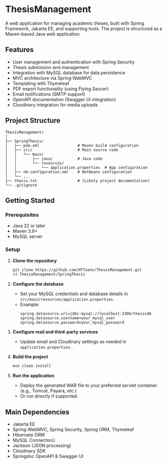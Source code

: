 # ThesisManagement

A web application for managing academic theses, built with Spring Framework, Jakarta EE, and supporting tools. The project is structured as a Maven-based Java web application.

## Features

- User management and authentication with Spring Security
- Thesis submission and management
- Integration with MySQL database for data persistence
- MVC architecture via Spring WebMVC
- Templating with Thymeleaf
- PDF export functionality (using Flying Saucer)
- Email notifications (SMTP support)
- OpenAPI documentation (Swagger UI integration)
- Cloudinary integration for media uploads

## Project Structure

```
ThesisManagement/
│
├── SpringThesis/
│   ├── pom.xml                 # Maven build configuration
│   ├── src/                    # Main source code
│   │   └── main/
│   │       ├── java/           # Java code
│   │       └── resources/
│   │           └── application.properties  # App configuration
│   ├── nb-configuration.xml    # NetBeans configuration
│   └── ...
├── thesis.txt                  # (Likely project documentation)
└── .gitignore
```

## Getting Started

### Prerequisites

- Java 22 or later
- Maven 3.9+
- MySQL server

### Setup

1. **Clone the repository**
   ```sh
   git clone https://github.com/HTToann/ThesisManagement.git
   cd ThesisManagement/SpringThesis
   ```

2. **Configure the database**
   - Set your MySQL credentials and database details in `src/main/resources/application.properties`.
   - Example:
     ```
     spring.datasource.url=jdbc:mysql://localhost:3306/thesisdb
     spring.datasource.username=your_mysql_user
     spring.datasource.password=your_mysql_password
     ```

3. **Configure mail and third-party services**
   - Update email and Cloudinary settings as needed in `application.properties`.

4. **Build the project**
   ```sh
   mvn clean install
   ```

5. **Run the application**
   - Deploy the generated WAR file to your preferred servlet container (e.g., Tomcat, Payara, etc.)
   - Or run directly if supported.


## Main Dependencies

- Jakarta EE
- Spring WebMVC, Spring Security, Spring ORM, Thymeleaf
- Hibernate ORM
- MySQL Connector/J
- Jackson (JSON processing)
- Cloudinary SDK
- Springdoc OpenAPI & Swagger UI

